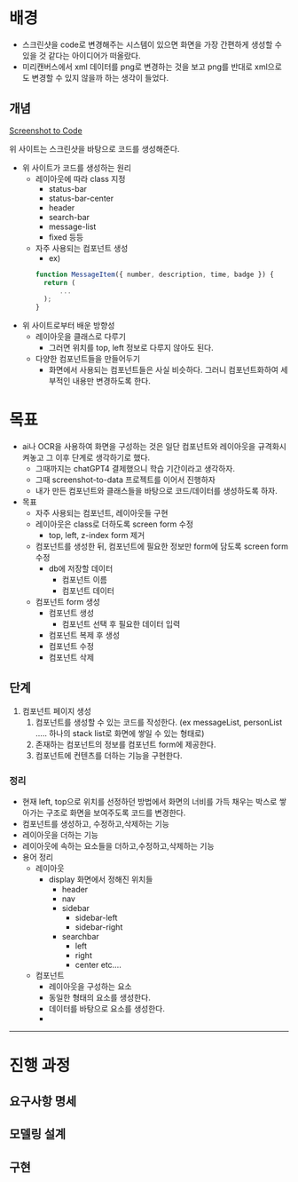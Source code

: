 # 배경

- 스크린샷을 code로 변경해주는 시스템이 있으면 화면을 가장 간편하게 생성할 수 있을 것 같다는 아이디어가 떠올랐다.
- 미리캔버스에서 xml 데이터를 png로 변경하는 것을 보고 png를 반대로 xml으로도 변경할 수 있지 않을까 하는 생각이 들었다.

## 개념

[Screenshot to Code](https://screenshottocode.com/)

위 사이트는 스크린샷을 바탕으로 코드를 생성해준다.

- 위 사이트가 코드를 생성하는 원리
  - 레이아웃에 따라 class 지정
    - status-bar
    - status-bar-center
    - header
    - search-bar
    - message-list
    - fixed
      등등
  - 자주 사용되는 컴포넌트 생성
    - ex)
    ```jsx
    function MessageItem({ number, description, time, badge }) {
      return (
          ...
      );
    }
    ```
- 위 사이트로부터 배운 방향성
  - 레이아웃을 클래스로 다루기
    - 그러면 위치를 top, left 정보로 다루지 않아도 된다.
  - 다양한 컴포넌트들을 만들어두기
    - 화면에서 사용되는 컴포넌트들은 사실 비슷하다. 그러니 컴포넌트화하여 세부적인 내용만 변경하도록 한다.

# 목표

- ai나 OCR을 사용하여 화면을 구성하는 것은 일단 컴포넌트와 레이아웃을 규격화시켜놓고 그 이후 단계로 생각하기로 했다.
  - 그때까지는 chatGPT4 결제했으니 학습 기간이라고 생각하자.
  - 그때 screenshot-to-data 프로젝트를 이어서 진행하자
  - 내가 만든 컴포넌트와 클래스들을 바탕으로 코드/데이터를 생성하도록 하자.
- 목표
  - 자주 사용되는 컴포넌트, 레이아웃들 구현
  - 레이아웃은 class로 더하도록 screen form 수정
    - top, left, z-index form 제거
  - 컴포넌트를 생성한 뒤, 컴포넌트에 필요한 정보만 form에 담도록 screen form 수정
    - db에 저장할 데이터
      - 컴포넌트 이름
      - 컴포넌트 데이터
  - 컴포넌트 form 생성
    - 컴포넌트 생성
      - 컴포넌트 선택 후 필요한 데이터 입력
    - 컴포넌트 복제 후 생성
    - 컴포넌트 수정
    - 컴포넌트 삭제

## 단계

1. 컴포넌트 페이지 생성
   1. 컴포넌트를 생성할 수 있는 코드를 작성한다. (ex messageList, personList ….. 하나의 stack list로 화면에 쌓일 수 있는 형태로)
   2. 존재하는 컴포넌트의 정보를 컴포넌트 form에 제공한다.
   3. 컴포넌트에 컨텐츠를 더하는 기능을 구현한다.

### 정리

- 현재 left, top으로 위치를 선정하던 방법에서 화면의 너비를 가득 채우는 박스로 쌓아가는 구조로 화면을 보여주도록 코드를 변경한다.
- 컴포넌트를 생성하고, 수정하고,삭제하는 기능
- 레이아웃을 더하는 기능
- 레이아웃에 속하는 요소들을 더하고,수정하고,삭제하는 기능
- 용어 정리
  - 레이아웃
    - display 화면에서 정해진 위치들
      - header
      - nav
      - sidebar
        - sidebar-left
        - sidebar-right
      - searchbar
        - left
        - right
        - center
          etc….
  - 컴포넌트
    - 레이아웃을 구성하는 요소
    - 동일한 형태의 요소를 생성한다.
    - 데이터를 바탕으로 요소를 생성한다.
    -

---

# 진행 과정

## 요구사항 명세

## 모델링 설계

## 구현
